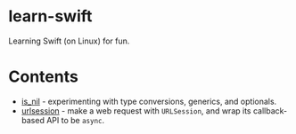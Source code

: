 # learn-swift

Learning Swift (on Linux) for fun.

# Contents

 * [is_nil](is_nil) - experimenting with type conversions, generics, and optionals.
 * [urlsession](urlsession) - make a web request with `URLSession`, and wrap its callback-based API to be `async`.